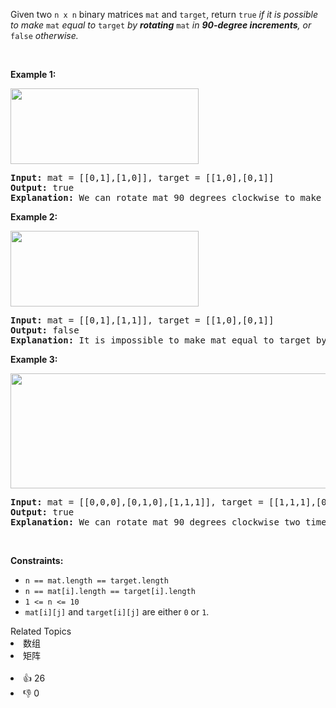 <p>Given two <code>n x n</code> binary matrices <code>mat</code> and <code>target</code>, return <code>true</code><em> if it is possible to make </em><code>mat</code><em> equal to </em><code>target</code><em> by <strong>rotating</strong> </em><code>mat</code><em> in <strong>90-degree increments</strong>, or </em><code>false</code><em> otherwise.</em></p>

<p>&nbsp;</p> 
<p><strong class="example">Example 1:</strong></p> 
<img alt="" src="https://assets.leetcode.com/uploads/2021/05/20/grid3.png" style="width: 301px; height: 121px;" /> 
<pre>
<strong>Input:</strong> mat = [[0,1],[1,0]], target = [[1,0],[0,1]]
<strong>Output:</strong> true
<strong>Explanation: </strong>We can rotate mat 90 degrees clockwise to make mat equal target.
</pre>

<p><strong class="example">Example 2:</strong></p> 
<img alt="" src="https://assets.leetcode.com/uploads/2021/05/20/grid4.png" style="width: 301px; height: 121px;" /> 
<pre>
<strong>Input:</strong> mat = [[0,1],[1,1]], target = [[1,0],[0,1]]
<strong>Output:</strong> false
<strong>Explanation:</strong> It is impossible to make mat equal to target by rotating mat.
</pre>

<p><strong class="example">Example 3:</strong></p> 
<img alt="" src="https://assets.leetcode.com/uploads/2021/05/26/grid4.png" style="width: 661px; height: 184px;" /> 
<pre>
<strong>Input:</strong> mat = [[0,0,0],[0,1,0],[1,1,1]], target = [[1,1,1],[0,1,0],[0,0,0]]
<strong>Output:</strong> true
<strong>Explanation: </strong>We can rotate mat 90 degrees clockwise two times to make mat equal target.
</pre>

<p>&nbsp;</p> 
<p><strong>Constraints:</strong></p>

<ul> 
 <li><code>n == mat.length == target.length</code></li> 
 <li><code>n == mat[i].length == target[i].length</code></li> 
 <li><code>1 &lt;= n &lt;= 10</code></li> 
 <li><code>mat[i][j]</code> and <code>target[i][j]</code> are either <code>0</code> or <code>1</code>.</li> 
</ul>

<div><div>Related Topics</div><div><li>数组</li><li>矩阵</li></div></div><br><div><li>👍 26</li><li>👎 0</li></div>